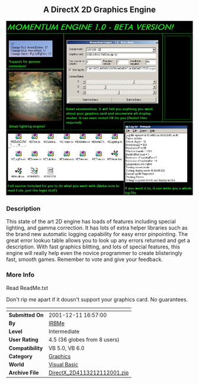 ﻿<div align="center">

## A DirectX 2D Graphics Engine

<img src="PIC2001121112445266.Jpg">
</div>

### Description

This state of the art 2D engine has loads of features including special lighting, and gamma correction. It has lots of extra helper libraries such as the brand new automatic logging capability for easy error pinpointing. The great error lookuo table allows you to look up any errors returned and get a description. With fast graphics blitting, and lots of special features, this engine will really help even the novice programmer to create blisteringly fast, smooth games. Remember to vote and give your feedback.
 
### More Info
 
Read ReadMe.txt

Don't rip me apart if it dousn't support your graphics card. No guarantees.


<span>             |<span>
---                |---
**Submitted On**   |2001-12-11 16:57:00
**By**             |[IRBMe](https://github.com/Planet-Source-Code/PSCIndex/blob/master/ByAuthor/irbme.md)
**Level**          |Intermediate
**User Rating**    |4.5 (36 globes from 8 users)
**Compatibility**  |VB 5\.0, VB 6\.0
**Category**       |[Graphics](https://github.com/Planet-Source-Code/PSCIndex/blob/master/ByCategory/graphics__1-46.md)
**World**          |[Visual Basic](https://github.com/Planet-Source-Code/PSCIndex/blob/master/ByWorld/visual-basic.md)
**Archive File**   |[DirectX\_2D4113212112001\.zip](https://github.com/Planet-Source-Code/irbme-a-directx-2d-graphics-engine__1-29671/archive/master.zip)








